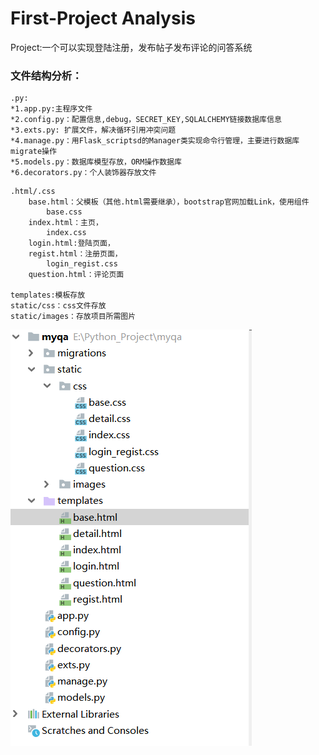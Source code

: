 # First-Project Analysis

Project:一个可以实现登陆注册，发布帖子发布评论的问答系统

### 文件结构分析：

```text
.py:
*1.app.py:主程序文件
*2.config.py：配置信息,debug，SECRET_KEY,SQLALCHEMY链接数据库信息
*3.exts.py: 扩展文件，解决循环引用冲突问题
*4.manage.py：用Flask_scriptsd的Manager类实现命令行管理，主要进行数据库migrate操作
*5.models.py：数据库模型存放，ORM操作数据库
*6.decorators.py：个人装饰器存放文件

```

```text
.html/.css
    base.html：父模板（其他.html需要继承），bootstrap官网加载Link，使用组件
        base.css
    index.html：主页，
        index.css
    login.html:登陆页面，
    regist.html：注册页面，
        login_regist.css
    question.html：评论页面
    
templates:模板存放
static/css：css文件存放    
static/images：存放项目所需图片

```

![&#x6587;&#x4EF6;&#x7ED3;&#x6784;](../.gitbook/assets/image.png)

